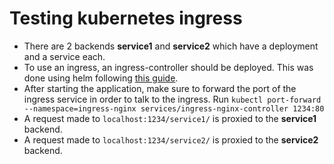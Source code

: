 # Testing kubernetes ingress

- There are 2 backends **service1** and **service2** which have a deployment and a service each.
- To use an ingress, an ingress-controller should be deployed. This was done using helm following [this guide](https://kubernetes.github.io/ingress-nginx/deploy/#docker-desktop).
- After starting the application, make sure to forward the port of the ingress service in order to talk to the ingress. Run `kubectl port-forward --namespace=ingress-nginx services/ingress-nginx-controller 1234:80`
- A request made to `localhost:1234/service1/` is proxied to the **service1** backend.
- A request made to `localhost:1234/service2/` is proxied to the **service2** backend.
